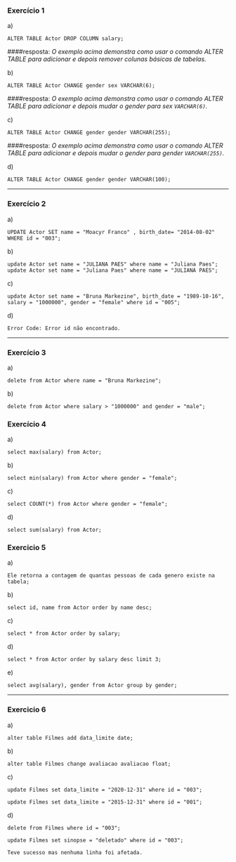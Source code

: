 ### Exercício 1

a)
```
ALTER TABLE Actor DROP COLUMN salary;
```
####resposta: 
*O exemplo acima demonstra como usar o comando ALTER TABLE para adicionar e depois remover colunas básicas de tabelas.*

b)
```
ALTER TABLE Actor CHANGE gender sex VARCHAR(6);
```
####resposta: 
*O exemplo acima demonstra como usar o comando ALTER TABLE para adicionar e depois mudar o gender para sex `VARCHAR(6)`.*

c)
```
ALTER TABLE Actor CHANGE gender gender VARCHAR(255);
```
####resposta: 
*O exemplo acima demonstra como usar o comando ALTER TABLE para adicionar e depois mudar o gender para gender `VARCHAR(255)`.*

d)
```
ALTER TABLE Actor CHANGE gender gender VARCHAR(100);
```
____

### Exercício 2

a) 
```
UPDATE Actor SET name = "Moacyr Franco" , birth_date= "2014-08-02" WHERE id = "003";
```

b)
````
update Actor set name = "JULIANA PAES" where name = "Juliana Paes";
update Actor set name = "Juliana Paes" where name = "JULIANA PAES";
````

c)  
```
update Actor set name = "Bruna Markezine", birth_date = "1989-10-16", salary = "1000000", gender = "female" where id = "005";
```

d)  
```
Error Code: Error id não encontrado.
```
____
### Exercício 3
a) 
```
delete from Actor where name = "Bruna Markezine";
```

b) 
```
delete from Actor where salary > "1000000" and gender = "male";
```

### Exercício 4
a) 
```
select max(salary) from Actor;
```

b)  
```
select min(salary) from Actor where gender = "female";
```

c)  
```
select COUNT(*) from Actor where gender = "female";
```

d)  
```
select sum(salary) from Actor;
```

### Exercicio 5

a) 
```
Ele retorna a contagem de quantas pessoas de cada genero existe na tabela;
```

b) 
```
select id, name from Actor order by name desc;
```

c) 
```
select * from Actor order by salary;
```

d) 
```
select * from Actor order by salary desc limit 3;
```

e) 
```
select avg(salary), gender from Actor group by gender;
```
_____
### Exercicio 6
a) 
```
alter table Filmes add data_limite date;
```

b) 
```
alter table Filmes change avaliacao avaliacao float;
```

c)  
```
update Filmes set data_limite = "2020-12-31" where id = "003";

update Filmes set data_limite = "2015-12-31" where id = "001";
```
d)  
```
delete from Filmes where id = "003";

update Filmes set sinopse = "deletado" where id = "003";

Teve sucesso mas nenhuma linha foi afetada.
```